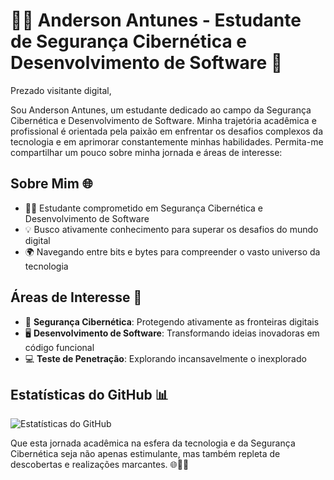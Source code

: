 # 👨‍💻 Anderson Antunes - Estudante de Segurança Cibernética e Desenvolvimento de Software 🚀

Prezado visitante digital,

Sou Anderson Antunes, um estudante dedicado ao campo da Segurança Cibernética e Desenvolvimento de Software. Minha trajetória acadêmica e profissional é orientada pela paixão em enfrentar os desafios complexos da tecnologia e em aprimorar constantemente minhas habilidades. Permita-me compartilhar um pouco sobre minha jornada e áreas de interesse:

## Sobre Mim 🌐

- 👨‍🎓 Estudante comprometido em Segurança Cibernética e Desenvolvimento de Software
- 💡 Busco ativamente conhecimento para superar os desafios do mundo digital
- 🌍 Navegando entre bits e bytes para compreender o vasto universo da tecnologia

## Áreas de Interesse 🚀

- 🔐 **Segurança Cibernética**: Protegendo ativamente as fronteiras digitais
- 🖥️ **Desenvolvimento de Software**: Transformando ideias inovadoras em código funcional
- 💻 **Teste de Penetração**: Explorando incansavelmente o inexplorado

## Estatísticas do GitHub 📊

![Estatísticas do GitHub](https://github-readme-stats.vercel.app/api?username=andersonantunes&show_icons=true&count_private=true)

Que esta jornada acadêmica na esfera da tecnologia e da Segurança Cibernética seja não apenas estimulante, mas também repleta de descobertas e realizações marcantes. 🌐👨‍💻
